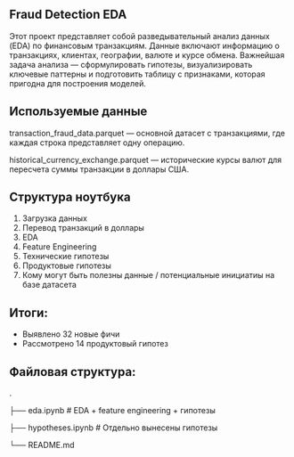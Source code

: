 ## Fraud Detection EDA

Этот проект представляет собой разведывательный анализ данных (EDA) по финансовым транзакциям. Данные включают информацию о транзакциях, клиентах, географии, валюте и курсе обмена. Важнейшая задача анализа — сформулировать гипотезы, визуализировать ключевые паттерны и подготовить таблицу с признаками, которая пригодна для построения моделей.

## Используемые данные

transaction_fraud_data.parquet — основной датасет с транзакциями, где каждая строка представляет одну операцию.

historical_currency_exchange.parquet — исторические курсы валют для пересчета суммы транзакции в доллары США.


## Структура ноутбука
1. Загрузка данных
2. Перевод транзакций в доллары
3. EDA
4. Feature Engineering
5. Технические гипотезы
6. Продуктовые гипотезы
7. Кому могут быть полезны данные / потенциальные инициатиы на базе датасета

## Итоги:
- Выявлено 32 новые фичи
- Рассмотрено 14 продуктовый гипотез

## Файловая структура:
.

├── eda.ipynb                   # EDA + feature engineering + гипотезы

├── hypotheses.ipynb            # Отдельно вынесены гипотезы

└── README.md
